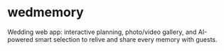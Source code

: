 # wedmemory
Wedding web app: interactive planning, photo/video gallery, and AI-powered smart selection to relive and share every memory with guests.
